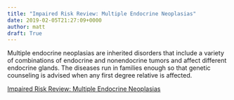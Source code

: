 ```yaml
---
title: "Impaired Risk Review: Multiple Endocrine Neoplasias"
date: 2019-02-05T21:27:09+0000
author: matt
draft: True
---
```

Multiple endocrine neoplasias are inherited disorders that include a variety of combinations of endocrine and nonendocrine tumors and affect different endocrine glands.  The diseases run in families enough so that genetic counseling is advised when any first degree relative is affected.

[ Impaired Risk Review: Multiple Endocrine Neoplasias ]( http://www.brokerworldmag.com/articles/articles.php?articleid=4648 )
